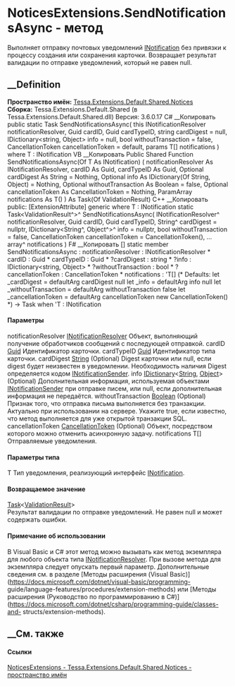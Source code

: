 # NoticesExtensions.SendNotificationsAsync<T> \- метод
Выполняет отправку почтовых уведомлений
[INotification](T_Tessa_Extensions_Default_Shared_Notices_INotification.htm)
без привязки к процессу создания или сохранения карточки. Возвращает результат
валидации по отправке уведомлений, который не равен null.
## __Definition
 **Пространство имён:**
[Tessa.Extensions.Default.Shared.Notices](N_Tessa_Extensions_Default_Shared_Notices.htm)  
 **Сборка:** Tessa.Extensions.Default.Shared (в
Tessa.Extensions.Default.Shared.dll) Версия: 3.6.0.17
C# __Копировать
     public static Task<ValidationResult> SendNotificationsAsync<T>(
    	this INotificationResolver notificationResolver,
    	Guid cardID,
    	Guid cardTypeID,
    	string cardDigest = null,
    	IDictionary<string, Object> info = null,
    	bool withoutTransaction = false,
    	CancellationToken cancellationToken = default,
    	params T[] notifications
    )
    where T : INotification
VB __Копировать
    <ExtensionAttribute>
    Public Shared Function SendNotificationsAsync(Of T As INotification) ( 
    	notificationResolver As INotificationResolver,
    	cardID As Guid,
    	cardTypeID As Guid,
    	Optional cardDigest As String = Nothing,
    	Optional info As IDictionary(Of String, Object) = Nothing,
    	Optional withoutTransaction As Boolean = false,
    	Optional cancellationToken As CancellationToken = Nothing,
    	ParamArray notifications As T()
    ) As Task(Of ValidationResult)
C++ __Копировать
     public:
    [ExtensionAttribute]
    generic<typename T>
    where T : INotification
    static Task<ValidationResult^>^ SendNotificationsAsync(
    	INotificationResolver^ notificationResolver, 
    	Guid cardID, 
    	Guid cardTypeID, 
    	String^ cardDigest = nullptr, 
    	IDictionary<String^, Object^>^ info = nullptr, 
    	bool withoutTransaction = false, 
    	CancellationToken cancellationToken = CancellationToken(), 
    	... array<T>^ notifications
    )
F# __Копировать
     [<ExtensionAttribute>]
    static member SendNotificationsAsync : 
            notificationResolver : INotificationResolver * 
            cardID : Guid * 
            cardTypeID : Guid * 
            ?cardDigest : string * 
            ?info : IDictionary<string, Object> * 
            ?withoutTransaction : bool * 
            ?cancellationToken : CancellationToken * 
            notifications : 'T[] 
    (* Defaults:
            let _cardDigest = defaultArg cardDigest null
            let _info = defaultArg info null
            let _withoutTransaction = defaultArg withoutTransaction false
            let _cancellationToken = defaultArg cancellationToken new CancellationToken()
    *)
    -> Task<ValidationResult>  when 'T : INotification
#### Параметры
notificationResolver
[INotificationResolver](T_Tessa_Extensions_Default_Shared_Notices_INotificationResolver.htm)
    Объект, выполняющий получение обработчиков сообщений с последующей отправкой.
cardID [Guid](https://learn.microsoft.com/dotnet/api/system.guid)
    Идентификатор карточки.
cardTypeID [Guid](https://learn.microsoft.com/dotnet/api/system.guid)
    Идентификатор типа карточки.
cardDigest [String](https://learn.microsoft.com/dotnet/api/system.string)
(Optional)
     Digest карточки или null, если digest будет неизвестен в уведомлении. Необходимость наличия Digest определяется кодом [INotificationSender](T_Tessa_Extensions_Default_Shared_Notices_INotificationSender.htm). 
info
[IDictionary](https://learn.microsoft.com/dotnet/api/system.collections.generic.idictionary-2)<[String](https://learn.microsoft.com/dotnet/api/system.string),
[Object](https://learn.microsoft.com/dotnet/api/system.object)> (Optional)
     Дополнительная информация, используемая объектами [INotificationSender](T_Tessa_Extensions_Default_Shared_Notices_INotificationSender.htm) при отправке писем, или null, если дополнительная информация не передаётся. 
withoutTransaction
[Boolean](https://learn.microsoft.com/dotnet/api/system.boolean) (Optional)
     Признак того, что отправка письма выполняется без транзакции. Актуально при использовании на сервере. Укажите true, если известно, что метод выполняется для уже открытой транзакции SQL. 
cancellationToken
[CancellationToken](https://learn.microsoft.com/dotnet/api/system.threading.cancellationtoken)
(Optional)
    Объект, посредством которого можно отменить асинхронную задачу.
notifications T[]
    Отправляемые уведомления.
#### Параметры типа
T
    Тип уведомления, реализующий интерфейс [INotification](T_Tessa_Extensions_Default_Shared_Notices_INotification.htm).
#### Возвращаемое значение
[Task](https://learn.microsoft.com/dotnet/api/system.threading.tasks.task-1)<[ValidationResult](T_Tessa_Platform_Validation_ValidationResult.htm)>  
Результат валидации по отправке уведомлений. Не равен null и может содержать
ошибки.
#### Примечание об использовании
В Visual Basic и C# этот метод можно вызывать как метод экземпляра для любого
объекта типа
[INotificationResolver](T_Tessa_Extensions_Default_Shared_Notices_INotificationResolver.htm).
При вызове метода для экземпляра следует опускать первый параметр.
Дополнительные сведения см. в разделе [Методы расширения (Visual
Basic)](https://docs.microsoft.com/dotnet/visual-basic/programming-
guide/language-features/procedures/extension-methods) или [Методы расширения
(Руководство по программированию в
C#)](https://docs.microsoft.com/dotnet/csharp/programming-guide/classes-and-
structs/extension-methods).
##  __См. также
#### Ссылки
[NoticesExtensions -
](T_Tessa_Extensions_Default_Shared_Notices_NoticesExtensions.htm)
[Tessa.Extensions.Default.Shared.Notices - пространство
имён](N_Tessa_Extensions_Default_Shared_Notices.htm)
